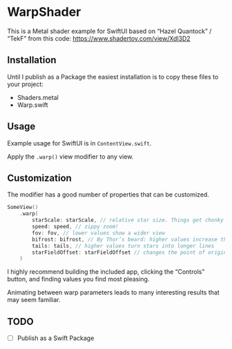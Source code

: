 # WarpShader

This is a Metal shader example for SwiftUI based on “Hazel Quantock” / “TekF” from this code: https://www.shadertoy.com/view/Xdl3D2

## Installation

Until I publish as a Package the easiest installation is to copy these files to your project:

- Shaders.metal
- Warp.swift

## Usage

Example usage for SwiftUI is in `ContentView.swift`.

Apply the `.warp()` view modifier to any view.

## Customization

The modifier has a good number of properties that can be customized.

```swift
SomeView()
    .warp(
        starScale: starScale, // relative star size. Things get chonky around 3.5 or so
        speed: speed, // zippy zoom!
        fov: fov, // lower values show a wider view
        bifrost: bifrost, // By Thor’s beard: higher values increase the red-blue separation of stars
        tails: tails, // higher values turn stars into longer lines
        starFieldOffset: starFieldOffset // changes the point of origin of stars
    )
```

I highly recommend building the included app, clicking the “Controls” button, and finding values you find most pleasing.

Animating between warp parameters leads to many interesting results that may seem familiar.

## TODO

- [ ] Publish as a Swift Package 
